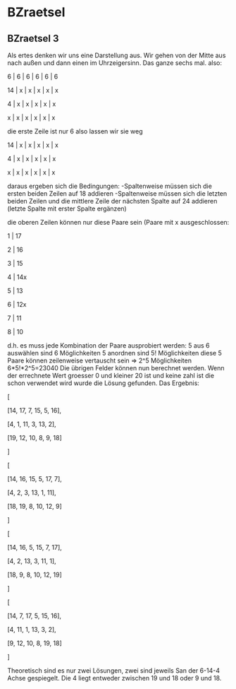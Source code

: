 # BZraetsel
## BZraetsel 3
Als ertes denken wir uns eine Darstellung aus. Wir gehen von der Mitte aus nach außen und dann einen im Uhrzeigersinn. Das ganze sechs mal.
also:


6 | 6 | 6 | 6 | 6 | 6

14 | x | x | x | x | x

4 | x | x | x | x | x

x | x | x | x | x | x


die erste Zeile ist nur 6 also lassen wir sie weg


14 | x | x | x | x | x

4 | x | x | x | x | x

x | x | x | x | x | x


daraus ergeben sich die Bedingungen:
-Spaltenweise müssen sich die ersten beiden Zeilen auf 18 addieren
-Spaltenweise müssen sich die letzten beiden Zeilen und die mittlere Zeile der nächsten Spalte auf 24 addieren
(letzte Spalte mit erster Spalte ergänzen)

die oberen Zeilen können nur diese Paare sein (Paare mit x ausgeschlossen:


1 | 17

2 | 16

3 | 15

4 | 14x

5 | 13

6 | 12x

7 | 11

8 | 10


d.h. es muss jede Kombination der Paare ausprobiert werden:
5 aus 6 auswählen sind 6 Möglichkeiten
5 anordnen sind 5! Möglichkeiten
diese 5 Paare können zeilenweise vertauscht sein => 2^5 Möglichkeiten
6*5!*2^5=23040
Die übrigen Felder können nun berechnet werden. Wenn der errechnete Wert groesser 0 und kleiner 20 ist und keine zahl ist die schon verwendet wird wurde die Lösung gefunden.
Das Ergebnis:

[

[14, 17, 7, 15, 5, 16],

[4, 1, 11, 3, 13, 2],

[19, 12, 10, 8, 9, 18]

]


[

[14, 16, 15, 5, 17, 7],

[4, 2, 3, 13, 1, 11],

[18, 19, 8, 10, 12, 9]

]


[

[14, 16, 5, 15, 7, 17],

[4, 2, 13, 3, 11, 1],

[18, 9, 8, 10, 12, 19]

]


[

[14, 7, 17, 5, 15, 16],

[4, 11, 1, 13, 3, 2],

[9, 12, 10, 8, 19, 18]

]

Theoretisch sind es nur zwei Lösungen, zwei sind jeweils San der 6-14-4 Achse gespiegelt. Die 4 liegt entweder zwischen 19 und 18 oder 9 und 18.
